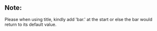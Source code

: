 ## Note:

Please when using title, kindly add 'bar.' at the start or else the bar would return to its default value. 